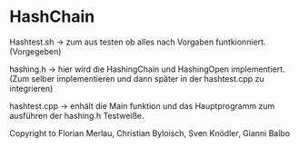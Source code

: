 # HashChain

Hashtest.sh -> zum aus testen ob alles nach Vorgaben funtkionniert. (Vorgegeben)

hashing.h -> hier wird die HashingChain und HashingOpen implementiert. (Zum selber implementieren und dann später in der hashtest.cpp zu integrieren)

hashtest.cpp -> enhält die Main funktion und das Hauptprogramm zum ausführen der hashing.h Testweiße.

Copyright to Florian Merlau, Christian Byloisch, Sven Knödler, Gianni Balbo
